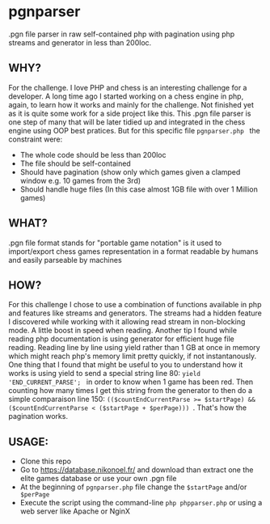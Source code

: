 # pgnparser

.pgn file parser in raw self-contained php with pagination using php streams and generator in less than 200loc.

## WHY?
For the challenge. I love PHP and chess is an interesting challenge for a developer.
A long time ago I started working on a chess engine in php, again, to learn how it works and mainly for the challenge. Not finished yet as it is quite some work for a side project like this. This .pgn file parser is one step of many that will be later tidied up and integrated in the chess engine using OOP best pratices. But for this specific file ``` pgnparser.php  ``` the constraint were:
 - The whole code should be less than 200loc
 - The file should be self-contained
 - Should have pagination (show only which games given a clamped window e.g. 10 games from the 3rd)
 - Should handle huge files (In this case almost 1GB file with over 1 Million games)

## WHAT?

.pgn file format stands for "portable game notation" is it used to import/export chess games representation in a format readable by humans and easily parseable by machines

## HOW?

For this challenge I chose to use a combination of functions available in php and features like streams and generators. The streams had a hidden feature I discovered while working with it allowing read stream in non-blocking mode. A little boost in speed when reading. Another tip I found while reading php documentation is using generator for efficient huge file reading. Reading line by line using yield rather than 1 GB at once in memory which might reach php's memory limit pretty quickly, if not instantanously.
One thing that I found that might be useful to you to understand how it works is using yield to send a special string line 80: ``` yield 'END_CURRENT_PARSE';  ``` in order to know when 1 game has been red. Then counting how many times I get this string from the generator to then do a simple comparaison line 150: ``` (($countEndCurrentParse >= $startPage) && ($countEndCurrentParse < ($startPage + $perPage)))  ```. That's how the pagination works.


## USAGE:
- Clone this repo
- Go to https://database.nikonoel.fr/ and download than extract one the elite games database or use your own .pgn file
- At the beginning of ``` pgnparser.php ``` file change the ``` $startPage ``` and/or ```  $perPage  ```
- Execute the script using the command-line ``` php phpparser.php ``` or using a web server like Apache or NginX
